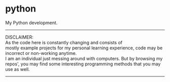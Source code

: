 # python
My Python development.
*** 
DISCLAIMER:  
As the code here is constantly changing and consists of  
mostly example projects for my personal learning experience,
code may be incorrect or non-working anytime.  
I am an individual just messing around with computers.
But by browsing my repos', you may find some interesting programming
methods that you may use as well.  
***
